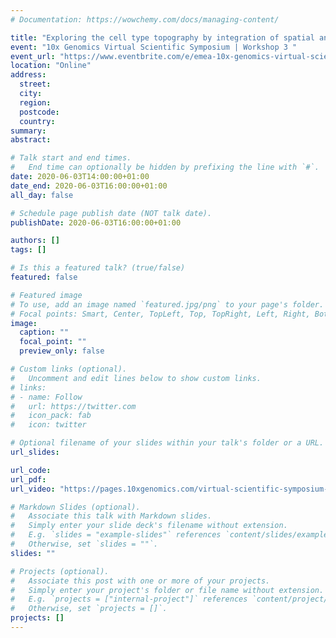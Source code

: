 ```yaml
---
# Documentation: https://wowchemy.com/docs/managing-content/

title: "Exploring the cell type topography by integration of spatial and single cell data"
event: "10x Genomics Virtual Scientific Symposium | Workshop 3 "
event_url: "https://www.eventbrite.com/e/emea-10x-genomics-virtual-scientific-symposium-registration-104421306940#"
location: "Online"
address:
  street:
  city:
  region:
  postcode:
  country:
summary:
abstract:

# Talk start and end times.
#   End time can optionally be hidden by prefixing the line with `#`.
date: 2020-06-03T14:00:00+01:00
date_end: 2020-06-03T16:00:00+01:00
all_day: false

# Schedule page publish date (NOT talk date).
publishDate: 2020-06-03T16:00:00+01:00

authors: []
tags: []

# Is this a featured talk? (true/false)
featured: false

# Featured image
# To use, add an image named `featured.jpg/png` to your page's folder. 
# Focal points: Smart, Center, TopLeft, Top, TopRight, Left, Right, BottomLeft, Bottom, BottomRight.
image:
  caption: ""
  focal_point: ""
  preview_only: false

# Custom links (optional).
#   Uncomment and edit lines below to show custom links.
# links:
# - name: Follow
#   url: https://twitter.com
#   icon_pack: fab
#   icon: twitter

# Optional filename of your slides within your talk's folder or a URL.
url_slides:

url_code:
url_pdf:
url_video: "https://pages.10xgenomics.com/virtual-scientific-symposium-emea-on-demand.html"

# Markdown Slides (optional).
#   Associate this talk with Markdown slides.
#   Simply enter your slide deck's filename without extension.
#   E.g. `slides = "example-slides"` references `content/slides/example-slides.md`.
#   Otherwise, set `slides = ""`.
slides: ""

# Projects (optional).
#   Associate this post with one or more of your projects.
#   Simply enter your project's folder or file name without extension.
#   E.g. `projects = ["internal-project"]` references `content/project/deep-learning/index.md`.
#   Otherwise, set `projects = []`.
projects: []
---
```

